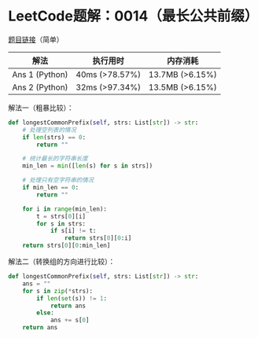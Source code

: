 # LeetCode题解：0014（最长公共前缀）

[题目链接](https://leetcode-cn.com/problems/longest-common-prefix/)（简单）

| 解法           | 执行用时       | 内存消耗        |
| -------------- | -------------- | --------------- |
| Ans 1 (Python) | 40ms (>78.57%) | 13.7MB (>6.15%) |
| Ans 2 (Python) | 32ms (>97.34%) | 13.5MB (>6.15%) |

解法一（粗暴比较）：

```python
def longestCommonPrefix(self, strs: List[str]) -> str:
    # 处理空列表的情况
    if len(strs) == 0:
        return ""

    # 统计最长的字符串长度
    min_len = min([len(s) for s in strs])

    # 处理只有空字符串的情况
    if min_len == 0:
        return ""

    for i in range(min_len):
        t = strs[0][i]
        for s in strs:
            if s[i] != t:
                return strs[0][0:i]
    return strs[0][0:min_len]
```

解法二（转换组的方向进行比较）：

```python
def longestCommonPrefix(self, strs: List[str]) -> str:
    ans = ""
    for s in zip(*strs):
        if len(set(s)) != 1:
            return ans
        else:
            ans += s[0]
    return ans
```
